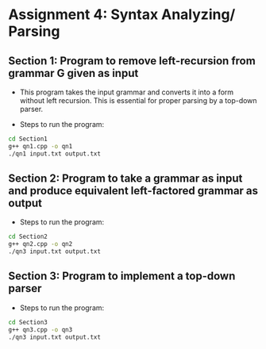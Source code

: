 # Assignment 4: Syntax Analyzing/ Parsing

## Section 1: Program to remove left-recursion from grammar G given as input

- This program takes the input grammar and converts it into a form without left recursion. This is essential for proper parsing by a top-down parser.

- Steps to run the program: 

```bash 
cd Section1
g++ qn1.cpp -o qn1
./qn1 input.txt output.txt 
```
## Section 2: Program to take a grammar as input and produce equivalent left-factored grammar as output

- Steps to run the program: 

```bash 
cd Section2
g++ qn2.cpp -o qn2
./qn3 input.txt output.txt 
```

## Section 3: Program to implement a top-down parser
- Steps to run the program: 

```bash 
cd Section3
g++ qn3.cpp -o qn3
./qn3 input.txt output.txt 
```
